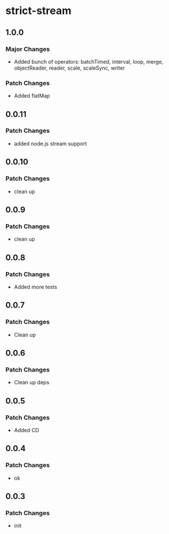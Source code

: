 # strict-stream

## 1.0.0

### Major Changes

- Added bunch of operators: batchTimed, interval, loop, merge, objectReader, reader, scale, scaleSync, writer

### Patch Changes

- Added flatMap

## 0.0.11

### Patch Changes

- added node.js stream support

## 0.0.10

### Patch Changes

- clean up

## 0.0.9

### Patch Changes

- clean up

## 0.0.8

### Patch Changes

- Added more tests

## 0.0.7

### Patch Changes

- Clean up

## 0.0.6

### Patch Changes

- Clean up deps

## 0.0.5

### Patch Changes

- Added CD

## 0.0.4

### Patch Changes

- ok

## 0.0.3

### Patch Changes

- init
